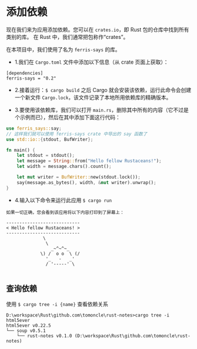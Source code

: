 # 添加依赖

现在我们来为应用添加依赖。您可以在 `crates.io`，即 Rust 包的仓库中找到所有类别的库。
在 Rust 中，我们通常把包称作“crates”。

在本项目中，我们使用了名为 `ferris-says` 的库。

* 1.我们在 `Cargo.toml` 文件中添加以下信息（从 crate 页面上获取）：

```
[dependencies]
ferris-says = "0.2"
```

* 2.接着运行：`$ cargo build` 之后 Cargo 就会安装该依赖，运行此命令会创建一个新文件 `Cargo.lock`，该文件记录了本地所用依赖库的精确版本。

* 3.要使用该依赖库，我们可以打开 `main.rs`，删除其中所有的内容（它不过是个示例而已），然后在其中添加下面这行代码：

```rust
use ferris_says::say;
// 这样我们就可以使用 ferris-says crate 中导出的 say 函数了
use std::io::{stdout, BufWriter};

fn main() {
    let stdout = stdout();
    let message = String::from("Hello fellow Rustaceans!");
    let width = message.chars().count();

    let mut writer = BufWriter::new(stdout.lock());
    say(message.as_bytes(), width, &mut writer).unwrap();
}
```

* 4.输入以下命令来运行此应用 `$ cargo run`

``` 
如果一切正确，您会看到该应用将以下内容打印到了屏幕上：

----------------------------
< Hello fellow Rustaceans! >
----------------------------
              \
               \
                 _~^~^~_
             \) /  o o  \ (/
               '_   -   _'
               / '-----' \
    
``` 

## 查询依赖

使用 `$ cargo tree -i {name}` 查看依赖关系

```
D:\workspace\Rust\github.com\tomoncle\rust-notes>cargo tree -i html5ever
html5ever v0.22.5
└── soup v0.5.1
    └── rust-notes v0.1.0 (D:\workspace\Rust\github.com\tomoncle\rust-notes)
```